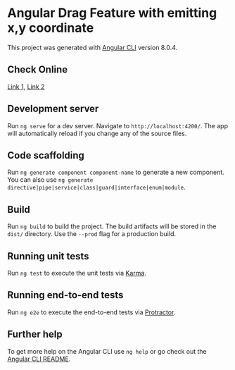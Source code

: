 # Angular Drag Feature with emitting x,y coordinate

This project was generated with [Angular CLI](https://github.com/angular/angular-cli) version 8.0.4.

## Check Online 

[Link 1](https://mayankagrawal94.github.io/drag-feature-with-emitting-x-y-coordinate/), [Link 2](http://mayank.info/git_publish/drag-feature-with-emitting-x-y-coordinate/)

## Development server

Run `ng serve` for a dev server. Navigate to `http://localhost:4200/`. The app will automatically reload if you change any of the source files.

## Code scaffolding

Run `ng generate component component-name` to generate a new component. You can also use `ng generate directive|pipe|service|class|guard|interface|enum|module`.

## Build

Run `ng build` to build the project. The build artifacts will be stored in the `dist/` directory. Use the `--prod` flag for a production build.

## Running unit tests

Run `ng test` to execute the unit tests via [Karma](https://karma-runner.github.io).

## Running end-to-end tests

Run `ng e2e` to execute the end-to-end tests via [Protractor](http://www.protractortest.org/).

## Further help

To get more help on the Angular CLI use `ng help` or go check out the [Angular CLI README](https://github.com/angular/angular-cli/blob/master/README.md).
